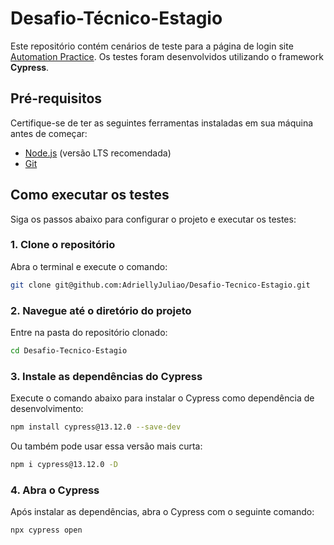 
# Desafio-Técnico-Estagio

Este repositório contém cenários de teste para a página de login site [Automation Practice](http://automationpractice.pl). Os testes foram desenvolvidos utilizando o framework **Cypress**.

## Pré-requisitos

Certifique-se de ter as seguintes ferramentas instaladas em sua máquina antes de começar:

- [Node.js](https://nodejs.org/) (versão LTS recomendada)
- [Git](https://git-scm.com/)

## Como executar os testes

Siga os passos abaixo para configurar o projeto e executar os testes:

### 1. Clone o repositório

Abra o terminal e execute o comando:
```bash
git clone git@github.com:AdriellyJuliao/Desafio-Tecnico-Estagio.git
```
### 2. Navegue até o diretório do projeto

Entre na pasta do repositório clonado:
```bash
cd Desafio-Tecnico-Estagio
```
### 3. Instale as dependências do Cypress
Execute o comando abaixo para instalar o Cypress como dependência de desenvolvimento:
```bash
npm install cypress@13.12.0 --save-dev 
```
Ou também pode usar essa versão mais curta:
```bash
npm i cypress@13.12.0 -D
```
### 4. Abra o Cypress
Após instalar as dependências, abra o Cypress com o seguinte comando:
```bash
npx cypress open
```
